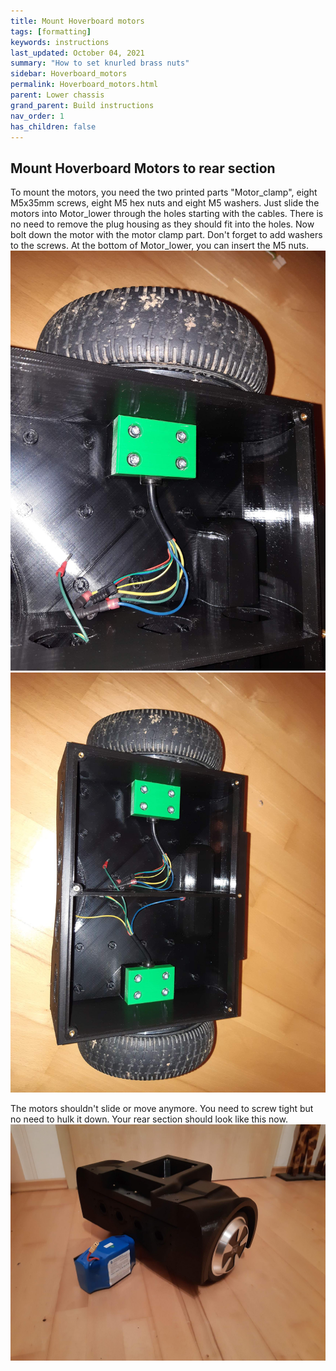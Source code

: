 ```yaml
---
title: Mount Hoverboard motors
tags: [formatting]
keywords: instructions
last_updated: October 04, 2021
summary: "How to set knurled brass nuts"
sidebar: Hoverboard_motors
permalink: Hoverboard_motors.html
parent: Lower chassis
grand_parent: Build instructions
nav_order: 1
has_children: false
---
```

## Mount Hoverboard Motors to rear section

To mount the motors, you need the two printed parts "Motor_clamp", eight M5x35mm screws, eight M5 hex nuts and eight M5 washers.
Just slide the motors into Motor_lower through the holes starting with the cables. There is no need to remove the plug housing as they should fit into the holes.
Now bolt down the motor with the motor clamp part. Don't forget to add washers to the screws. At the bottom of Motor_lower, you can insert the M5 nuts.
![](/images/HoverMotor_1.jpg)
![](/images/HoverMotor_2.jpg)

The motors shouldn't slide or move anymore. You need to screw tight but no need to hulk it down.
Your rear section should look like this now.
![](/images/Rear_section_complete.jpg)



